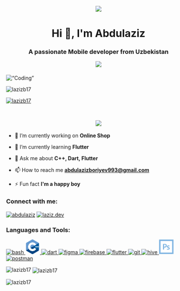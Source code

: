 <p align="center"><img src="https://media4.giphy.com/media/bAQH7WXKqtIBrPs7sR/giphy.gif?cid=ecf05e47vgvafoat5t133cn4uvpngqofxu5vcgrtrw6w5w9a&rid=giphy.gif&ct=g" width="300"/></p> 

<h1 align="center">Hi 👋, I'm Abdulaziz</h1>
<h3 align="center">A passionate Mobile developer from Uzbekistan <p align="center"><img src="https://c.tenor.com/tNEInu465mYAAAAC/uzbekistan.gif" width="100"/></p> </h3>

<img align=“right” alt=“Coding” width=“400” src=“https://cdn.dribble.com/users/1162077/screenshots//3848914/programmer.gif”>


<p align="left"> <img src="https://komarev.com/ghpvc/?username=lazizb17&label=Profile%20views&color=0e75b6&style=flat" alt="lazizb17" /> </p>

<p align="left"> <a href="https://github.com/ryo-ma/github-profile-trophy"><img src="https://github-profile-trophy.vercel.app/?username=lazizb17" alt="lazizb17" /></a> </p>

<p align="left"> <a href="https://twitter.com/" target="blank"><img src="https://img.shields.io/twitter/follow/?logo=twitter&style=for-the-badge" alt="" /></a> </p>

<p align="center"><img src="https://media.giphy.com/media/M9gbBd9nbDrOTu1Mqx/giphy.gif" width="100"/></p>

- 🔭 I’m currently working on **Online Shop**

- 🌱 I’m currently learning **Flutter**

- 💬 Ask me about **C++, Dart, Flutter**

- 📫 How to reach me **abdulazizboriyev993@gmail.com**

- ⚡ Fun fact **I'm a happy boy**

<h3 align="left">Connect with me:</h3>
<p align="left">
<a href="https://www.linkedin.com/in/abdulaziz-bo-riyev-b8794424a/" target="blank"><img align="center" src="https://raw.githubusercontent.com/rahuldkjain/github-profile-readme-generator/master/src/images/icons/Social/linked-in-alt.svg" alt="abdulaziz" height="30" width="40" /></a>
<a href="https://instagram.com/laziz.dev" target="blank"><img align="center" src="https://raw.githubusercontent.com/rahuldkjain/github-profile-readme-generator/master/src/images/icons/Social/instagram.svg" alt="laziz.dev" height="30" width="40" /></a>
</p>

<h3 align="left">Languages and Tools:</h3>
<p align="left"> <a href="https://www.gnu.org/software/bash/" target="_blank" rel="noreferrer"> <img src="https://www.vectorlogo.zone/logos/gnu_bash/gnu_bash-icon.svg" alt="bash" width="40" height="40"/> </a> <a href="https://www.w3schools.com/cpp/" target="_blank" rel="noreferrer"> <img src="https://raw.githubusercontent.com/devicons/devicon/master/icons/cplusplus/cplusplus-original.svg" alt="cplusplus" width="40" height="40"/> </a> <a href="https://dart.dev" target="_blank" rel="noreferrer"> <img src="https://www.vectorlogo.zone/logos/dartlang/dartlang-icon.svg" alt="dart" width="40" height="40"/> </a> <a href="https://www.figma.com/" target="_blank" rel="noreferrer"> <img src="https://www.vectorlogo.zone/logos/figma/figma-icon.svg" alt="figma" width="40" height="40"/> </a> <a href="https://firebase.google.com/" target="_blank" rel="noreferrer"> <img src="https://www.vectorlogo.zone/logos/firebase/firebase-icon.svg" alt="firebase" width="40" height="40"/> </a> <a href="https://flutter.dev" target="_blank" rel="noreferrer"> <img src="https://www.vectorlogo.zone/logos/flutterio/flutterio-icon.svg" alt="flutter" width="40" height="40"/> </a> <a href="https://git-scm.com/" target="_blank" rel="noreferrer"> <img src="https://www.vectorlogo.zone/logos/git-scm/git-scm-icon.svg" alt="git" width="40" height="40"/> </a> <a href="https://hive.apache.org/" target="_blank" rel="noreferrer"> <img src="https://www.vectorlogo.zone/logos/apache_hive/apache_hive-icon.svg" alt="hive" width="40" height="40"/> </a> <a href="https://www.photoshop.com/en" target="_blank" rel="noreferrer"> <img src="https://raw.githubusercontent.com/devicons/devicon/master/icons/photoshop/photoshop-line.svg" alt="photoshop" width="40" height="40"/> </a> <a href="https://postman.com" target="_blank" rel="noreferrer"> <img src="https://www.vectorlogo.zone/logos/getpostman/getpostman-icon.svg" alt="postman" width="40" height="40"/> </a> </p>

<p><img align="left" src="https://github-readme-stats.vercel.app/api/top-langs?username=lazizb17&show_icons=true&locale=en&layout=compact" alt="lazizb17" /></p>

<p>&nbsp;<img align="center" src="https://github-readme-stats.vercel.app/api?username=lazizb17&show_icons=true&locale=en" alt="lazizb17" /></p>

<p><img align="center" src="https://github-readme-streak-stats.herokuapp.com/?user=lazizb17&" alt="lazizb17" /></p>
